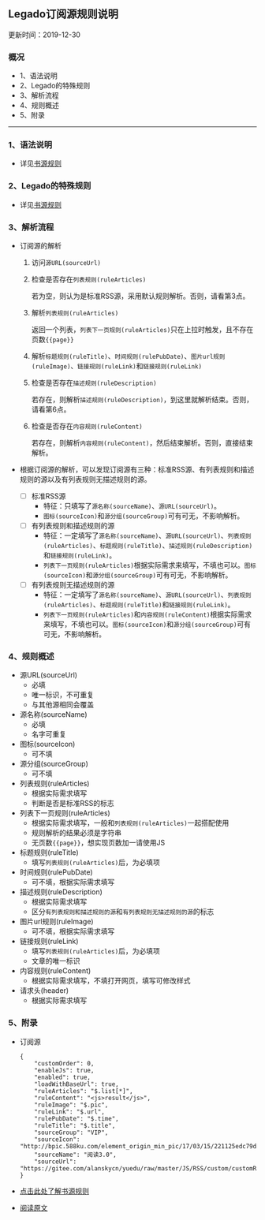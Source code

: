 ## Legado订阅源规则说明
更新时间：2019-12-30
### 概况

  - 1、语法说明
  - 2、Legado的特殊规则
  - 3、解析流程
  - 4、规则概述
  - 5、附录

------

### 1、语法说明
  + 详见[书源规则](https://gitee.com/alanskycn/yuedu/blob/master/Rule/README.md)

### 2、Legado的特殊规则
  + 详见[书源规则](https://gitee.com/alanskycn/yuedu/blob/master/Rule/README.md)

### 3、解析流程

- 订阅源的解析

  1. 访问`源URL(sourceUrl)`

  2. 检查是否存在`列表规则(ruleArticles)`

     若为空，则认为是标准RSS源，采用默认规则解析。否则，请看第3点。

  3. 解析`列表规则(ruleArticles)`

     返回一个列表，`列表下一页规则(ruleArticles)`只在上拉时触发，且不存在页数`{{page}}`

  4. 解析`标题规则(ruleTitle)`、`时间规则(rulePubDate)`、`图片url规则(ruleImage)`、`链接规则(ruleLink)`和`链接规则(ruleLink)`

  5. 检查是否存在`描述规则(ruleDescription)`

     若存在，则解析`描述规则(ruleDescription)`，到这里就解析结束。否则，请看第6点。

  6. 检查是否存在`内容规则(ruleContent)`

     若存在，则解析`内容规则(ruleContent)`，然后结束解析。否则，直接结束解析。

- 根据订阅源的解析，可以发现订阅源有三种：标准RSS源、有列表规则和描述规则的源以及有列表规则无描述规则的源。	

  - [ ] 标准RSS源
    - 特征：只填写了`源名称(sourceName)`、`源URL(sourceUrl)`。
    - `图标(sourceIcon)`和`源分组(sourceGroup)`可有可无，不影响解析。
  - [ ] 有列表规则和描述规则的源
    - 特征：一定填写了`源名称(sourceName)`、`源URL(sourceUrl)`、`列表规则(ruleArticles)`、`标题规则(ruleTitle)`、`描述规则(ruleDescription)`和`链接规则(ruleLink)`。
    - `列表下一页规则(ruleArticles)`根据实际需求来填写，不填也可以。`图标(sourceIcon)`和`源分组(sourceGroup)`可有可无，不影响解析。
  - [ ] 有列表规则无描述规则的源
    - 特征：一定填写了`源名称(sourceName)`、`源URL(sourceUrl)`、`列表规则(ruleArticles)`、`标题规则(ruleTitle)`和`链接规则(ruleLink)`。
    - `列表下一页规则(ruleArticles)`和`内容规则(ruleContent)`根据实际需求来填写，不填也可以。`图标(sourceIcon)`和`源分组(sourceGroup)`可有可无，不影响解析。

### 4、规则概述

  + 源URL(sourceUrl)
    - 必填
    - 唯一标识，不可重复
    - 与其他源相同会覆盖
  + 源名称(sourceName)
    - 必填
    - 名字可重复
+ 图标(sourceIcon)
  - 可不填
+ 源分组(sourceGroup)
  - 可不填
+ 列表规则(ruleArticles)
  - 根据实际需求填写
  - 判断是否是标准RSS的标志
+ 列表下一页规则(ruleArticles)
  - 根据实际需求填写，一般和`列表规则(ruleArticles)`一起搭配使用
  - 规则解析的结果必须是字符串
  - 无页数`{{page}}`，想实现页数加一请使用JS
+ 标题规则(ruleTitle)
  - 填写`列表规则(ruleArticles)`后，为必填项
+ 时间规则(rulePubDate)
  - 可不填，根据实际需求填写
+ 描述规则(ruleDescription)
  - 根据实际需求填写
  - 区分`有列表规则和描述规则的源`和`有列表规则无描述规则的源`的标志
+ 图片url规则(ruleImage)
  - 可不填，根据实际需求填写
+ 链接规则(ruleLink)
  - 填写`列表规则(ruleArticles)`后，为必填项
  - 文章的唯一标识
+ 内容规则(ruleContent)
  - 根据实际需求填写，不填打开网页，填写可修改样式
+ 请求头(header)
  - 根据实际需求填写

### 5、附录

- 订阅源

  ```
  {
      "customOrder": 0,
      "enableJs": true,
      "enabled": true,
      "loadWithBaseUrl": true,
      "ruleArticles": "$.list[*]",
      "ruleContent": "<js>result</js>",
      "ruleImage": "$.pic",
      "ruleLink": "$.url",
      "rulePubDate": "$.time",
      "ruleTitle": "$.title",
      "sourceGroup": "VIP",
      "sourceIcon": "http://bpic.588ku.com/element_origin_min_pic/17/03/15/221125edc79d24a1269c171d294d528a.jpg",
      "sourceName": "阅读3.0",
      "sourceUrl": "https://gitee.com/alanskycn/yuedu/raw/master/JS/RSS/custom/customRss.json"
  }
  ```

  

- [点击此处了解书源规则](https://gitee.com/alanskycn/yuedu/blob/master/Rule/README.md)

- [阅读原文](https://gitee.com/alanskycn/yuedu/blob/master/Rule/Subscribe.md)

